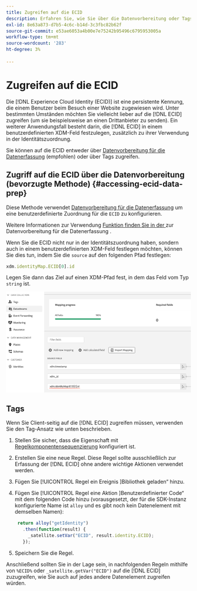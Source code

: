 ```yaml
---
title: Zugreifen auf die ECID
description: Erfahren Sie, wie Sie über die Datenvorbereitung oder Tags auf die Experience Cloud-ID zugreifen können
exl-id: 8e63a873-d7b5-4c6c-b14d-3c3fbc82b62f
source-git-commit: e53ae6053a4b00e7e75242b95496c6795953005a
workflow-type: tm+mt
source-wordcount: '283'
ht-degree: 3%

---
```



# Zugreifen auf die ECID

Die [!DNL Experience Cloud Identity (ECID)] ist eine persistente Kennung, die einem Benutzer beim Besuch einer Website zugewiesen wird. Unter bestimmten Umständen möchten Sie vielleicht lieber auf die [!DNL ECID] zugreifen (um sie beispielsweise an einen Drittanbieter zu senden). Ein weiterer Anwendungsfall besteht darin, die [!DNL ECID] in einem benutzerdefinierten XDM-Feld festzulegen, zusätzlich zu ihrer Verwendung in der Identitätszuordnung.

Sie können auf die ECID entweder über [Datenvorbereitung für die Datenerfassung](../../../../datastreams/data-prep.md) (empfohlen) oder über Tags zugreifen.

## Zugriff auf die ECID über die Datenvorbereitung (bevorzugte Methode) {#accessing-ecid-data-prep}

Diese Methode verwendet [Datenvorbereitung für die Datenerfassung](../../../../datastreams/data-prep.md) um eine benutzerdefinierte Zuordnung für die `ECID` zu konfigurieren.

Weitere Informationen zur Verwendung [ Funktion finden Sie in der ](../../../../datastreams/data-prep.md) zur Datenvorbereitung für die Datenerfassung .

Wenn Sie die ECID nicht nur in der Identitätszuordnung haben, sondern auch in einem benutzerdefinierten XDM-Feld festlegen möchten, können Sie dies tun, indem Sie die `source` auf den folgenden Pfad festlegen:

```js
xdm.identityMap.ECID[0].id
```

Legen Sie dann das Ziel auf einen XDM-Pfad fest, in dem das Feld vom Typ `string` ist.

![](./assets/access-ecid-data-prep.png)

## Tags

Wenn Sie Client-seitig auf die [!DNL ECID] zugreifen müssen, verwenden Sie den Tag-Ansatz wie unten beschrieben.

1. Stellen Sie sicher, dass die Eigenschaft mit [Regelkomponentensequenzierung](../../../ui/managing-resources/rules.md#sequencing) konfiguriert ist.
1. Erstellen Sie eine neue Regel. Diese Regel sollte ausschließlich zur Erfassung der [!DNL ECID] ohne andere wichtige Aktionen verwendet werden.
1. Fügen Sie [!UICONTROL  Regel ein Ereignis ]Bibliothek geladen“ hinzu.
1. Fügen Sie [!UICONTROL  Regel eine Aktion ]Benutzerdefinierter Code“ mit dem folgenden Code hinzu (vorausgesetzt, der für die SDK-Instanz konfigurierte Name ist `alloy` und es gibt noch kein Datenelement mit demselben Namen):

   ```js
    return alloy("getIdentity")
      .then(function(result) {
        _satellite.setVar("ECID", result.identity.ECID);
      });
   ```

1. Speichern Sie die Regel.

Anschließend sollten Sie in der Lage sein, in nachfolgenden Regeln mithilfe von `%ECID%` oder `_satellite.getVar("ECID")` auf die [!DNL ECID] zuzugreifen, wie Sie auch auf jedes andere Datenelement zugreifen würden.
